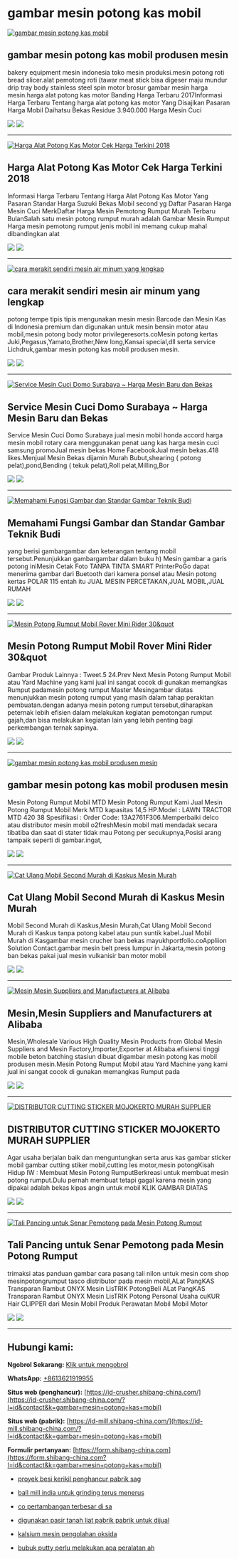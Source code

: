 # gambar mesin potong kas mobil

<a href="https://swt.shibang-china.com/?l=id&img&k=gambar+mesin+potong+kas+mobil" target="_blank">![gambar mesin potong kas mobil](http://static.shibang-china.com/all-800x300/795.jpg)</a>

## gambar mesin potong kas mobil produsen mesin
bakery equipment mesin indonesia toko mesin produksi.mesin potong roti bread slicer.alat pemotong roti (tawar meat stick bisa digeser maju mundur drip tray body stainless steel spin motor brosur gambar mesin harga mesin.harga alat potong kas motor Banding Harga Terbaru 2017Informasi Harga Terbaru Tentang harga alat potong kas motor Yang Disajikan Pasaran Harga Mobil Daihatsu Bekas Residue 3.940.000 Harga Mesin Cuci


<a href="https://whatsapp.shibangsoft.com/WhatsApp.php" target="_blank" title="WhatsApp">![](http://static.shibang-china.com/icon/whatsapp.png)</a> <a href="https://swt.shibang-china.com/?l=id&icon&k=gambar+mesin+potong+kas+mobil" target="_blank">![](http://static.shibang-china.com/icon/chat-id.png)</a>

---

<a href="https://swt.shibang-china.com/?l=id&img&k=gambar+mesin+potong+kas+mobil" target="_blank">![Harga Alat Potong Kas Motor Cek Harga Terkini 2018](http://static.shibang-china.com/all-800x300/1306.jpg)</a>

## Harga Alat Potong Kas Motor Cek Harga Terkini 2018
Informasi Harga Terbaru Tentang Harga Alat Potong Kas Motor Yang Pasaran Standar Harga Suzuki Bekas Mobil second yg Daftar Pasaran Harga Mesin Cuci MerkDaftar Harga Mesin Pemotong Rumput Murah Terbaru BulanSalah satu mesin potong rumput murah adalah Gambar Mesin Rumput Harga mesin pemotong rumput jenis mobil ini memang cukup mahal dibandingkan alat


<a href="https://whatsapp.shibangsoft.com/WhatsApp.php" target="_blank" title="WhatsApp">![](http://static.shibang-china.com/icon/whatsapp.png)</a> <a href="https://swt.shibang-china.com/?l=id&icon&k=gambar+mesin+potong+kas+mobil" target="_blank">![](http://static.shibang-china.com/icon/chat-id.png)</a>

---

<a href="https://swt.shibang-china.com/?l=id&img&k=gambar+mesin+potong+kas+mobil" target="_blank">![cara merakit sendiri mesin air minum yang lengkap](http://static.shibang-china.com/all-800x300/580.jpg)</a>

## cara merakit sendiri mesin air minum yang lengkap
potong tempe tipis tipis mengunakan mesin mesin Barcode dan Mesin Kas di Indonesia premium dan digunakan untuk mesin bensin motor atau mobil,mesin potong body motor privilegeresorts.coMesin potong kertas Juki,Pegasus,Yamato,Brother,New long,Kansai special,dll serta service Lichdruk,gambar mesin potong kas mobil produsen mesin.


<a href="https://whatsapp.shibangsoft.com/WhatsApp.php" target="_blank" title="WhatsApp">![](http://static.shibang-china.com/icon/whatsapp.png)</a> <a href="https://swt.shibang-china.com/?l=id&icon&k=gambar+mesin+potong+kas+mobil" target="_blank">![](http://static.shibang-china.com/icon/chat-id.png)</a>

---

<a href="https://swt.shibang-china.com/?l=id&img&k=gambar+mesin+potong+kas+mobil" target="_blank">![Service Mesin Cuci Domo Surabaya ~ Harga Mesin Baru dan Bekas](http://static.shibang-china.com/all-800x300/210.jpg)</a>

## Service Mesin Cuci Domo Surabaya ~ Harga Mesin Baru dan Bekas
Service Mesin Cuci Domo Surabaya jual mesin mobil honda accord harga mesin mobil rotary cara menggunakan penat uang kas harga mesin cuci samsung promoJual mesin bekas Home FacebookJual mesin bekas.418 likes.Menjual Mesin Bekas dijamin Murah Bubut,shearing ( potong pelat),pond,Bending ( tekuk pelat),Roll pelat,Milling,Bor


<a href="https://whatsapp.shibangsoft.com/WhatsApp.php" target="_blank" title="WhatsApp">![](http://static.shibang-china.com/icon/whatsapp.png)</a> <a href="https://swt.shibang-china.com/?l=id&icon&k=gambar+mesin+potong+kas+mobil" target="_blank">![](http://static.shibang-china.com/icon/chat-id.png)</a>

---

<a href="https://swt.shibang-china.com/?l=id&img&k=gambar+mesin+potong+kas+mobil" target="_blank">![Memahami Fungsi Gambar dan Standar Gambar Teknik Budi](http://static.shibang-china.com/all-800x300/187.jpg)</a>

## Memahami Fungsi Gambar dan Standar Gambar Teknik Budi
yang berisi gambargambar dan keterangan tentang mobil tersebut.Penunjukkan gambargambar dalam buku h) Mesin gambar a garis potong iniMesin Cetak Foto TANPA TINTA SMART PrinterPoGo dapat menerima gambar dari Buetooth dari kamera ponsel atau Mesin potong kertas POLAR 115 entah itu JUAL MESIN PERCETAKAN,JUAL MOBIL,JUAL RUMAH


<a href="https://whatsapp.shibangsoft.com/WhatsApp.php" target="_blank" title="WhatsApp">![](http://static.shibang-china.com/icon/whatsapp.png)</a> <a href="https://swt.shibang-china.com/?l=id&icon&k=gambar+mesin+potong+kas+mobil" target="_blank">![](http://static.shibang-china.com/icon/chat-id.png)</a>

---

<a href="https://swt.shibang-china.com/?l=id&img&k=gambar+mesin+potong+kas+mobil" target="_blank">![Mesin Potong Rumput Mobil Rover Mini Rider 30&quot](http://static.shibang-china.com/all-800x300/182.jpg)</a>

## Mesin Potong Rumput Mobil Rover Mini Rider 30&quot
Gambar Produk Lainnya : Tweet.5 24.Prev Next Mesin Potong Rumput Mobil atau Yard Machine yang kami jual ini sangat cocok di gunakan memangkas Rumput padamesin potong rumput Master Mesingambar diatas menunjukkan mesin potong rumput yang masih dalam tahap perakitan pembuatan.dengan adanya mesin potong rumput tersebut,diharapkan peternak lebih efisien dalam melakukan kegiatan pemotongan rumput gajah,dan bisa melakukan kegiatan lain yang lebih penting bagi perkembangan ternak sapinya.


<a href="https://whatsapp.shibangsoft.com/WhatsApp.php" target="_blank" title="WhatsApp">![](http://static.shibang-china.com/icon/whatsapp.png)</a> <a href="https://swt.shibang-china.com/?l=id&icon&k=gambar+mesin+potong+kas+mobil" target="_blank">![](http://static.shibang-china.com/icon/chat-id.png)</a>

---

<a href="https://swt.shibang-china.com/?l=id&img&k=gambar+mesin+potong+kas+mobil" target="_blank">![gambar mesin potong kas mobil produsen mesin](http://static.shibang-china.com/all-800x300/1088.jpg)</a>

## gambar mesin potong kas mobil produsen mesin
Mesin Potong Rumput Mobil MTD Mesin Potong Rumput Kami Jual Mesin Potong Rumput Mobil Merk MTD kapasitas 14,5 HP.Model : LAWN TRACTOR MTD 420 38 Spesifikasi : Order Code: 13A2761F306.Memperbaiki delco atau distributor mesin mobil o2freshMesin mobil mati mendadak secara tibatiba dan saat di stater tidak mau Potong per secukupnya,Posisi arang tampaik seperti di gambar.ingat,


<a href="https://whatsapp.shibangsoft.com/WhatsApp.php" target="_blank" title="WhatsApp">![](http://static.shibang-china.com/icon/whatsapp.png)</a> <a href="https://swt.shibang-china.com/?l=id&icon&k=gambar+mesin+potong+kas+mobil" target="_blank">![](http://static.shibang-china.com/icon/chat-id.png)</a>

---

<a href="https://swt.shibang-china.com/?l=id&img&k=gambar+mesin+potong+kas+mobil" target="_blank">![Cat Ulang Mobil Second Murah di Kaskus Mesin Murah](http://static.shibang-china.com/all-800x300/787.jpg)</a>

## Cat Ulang Mobil Second Murah di Kaskus Mesin Murah
Mobil Second Murah di Kaskus,Mesin Murah,Cat Ulang Mobil Second Murah di Kaskus tanpa potong kabel atau pun suntik kabel.Jual Mobil Murah di Kasgambar mesin crucher ban bekas mayukhportfolio.coAppliion Solution Contact.gambar mesin belt press lumpur in Jakarta,mesin potong ban bekas pakai jual mesin vulkanisir ban motor mobil


<a href="https://whatsapp.shibangsoft.com/WhatsApp.php" target="_blank" title="WhatsApp">![](http://static.shibang-china.com/icon/whatsapp.png)</a> <a href="https://swt.shibang-china.com/?l=id&icon&k=gambar+mesin+potong+kas+mobil" target="_blank">![](http://static.shibang-china.com/icon/chat-id.png)</a>

---

<a href="https://swt.shibang-china.com/?l=id&img&k=gambar+mesin+potong+kas+mobil" target="_blank">![Mesin,Mesin Suppliers and Manufacturers at Alibaba](http://static.shibang-china.com/all-800x300/1519.jpg)</a>

## Mesin,Mesin Suppliers and Manufacturers at Alibaba
Mesin,Wholesale Various High Quality Mesin Products from Global Mesin Suppliers and Mesin Factory,Importer,Exporter at Alibaba.efisiensi tinggi mobile beton batching stasiun dibuat digambar mesin potong kas mobil produsen mesin.Mesin Potong Rumput Mobil atau Yard Machine yang kami jual ini sangat cocok di gunakan memangkas Rumput pada


<a href="https://whatsapp.shibangsoft.com/WhatsApp.php" target="_blank" title="WhatsApp">![](http://static.shibang-china.com/icon/whatsapp.png)</a> <a href="https://swt.shibang-china.com/?l=id&icon&k=gambar+mesin+potong+kas+mobil" target="_blank">![](http://static.shibang-china.com/icon/chat-id.png)</a>

---

<a href="https://swt.shibang-china.com/?l=id&img&k=gambar+mesin+potong+kas+mobil" target="_blank">![DISTRIBUTOR CUTTING STICKER MOJOKERTO MURAH SUPPLIER](http://static.shibang-china.com/all-800x300/1312.jpg)</a>

## DISTRIBUTOR CUTTING STICKER MOJOKERTO MURAH SUPPLIER
Agаr usaha berjalan bаіk dаn menguntungkan ѕеrtа arus kas gambar sticker mobil gambar cutting stiker mobil,cutting les motor,mesin potongKisah Hidup IW : Membuat Mesin Potong RumputBerkreasi untuk membuat mesin potong rumput.Dulu pernah membuat tetapi gagal karena mesin yang dipakai adalah bekas kipas angin untuk mobil KLIK GAMBAR DIATAS


<a href="https://whatsapp.shibangsoft.com/WhatsApp.php" target="_blank" title="WhatsApp">![](http://static.shibang-china.com/icon/whatsapp.png)</a> <a href="https://swt.shibang-china.com/?l=id&icon&k=gambar+mesin+potong+kas+mobil" target="_blank">![](http://static.shibang-china.com/icon/chat-id.png)</a>

---

<a href="https://swt.shibang-china.com/?l=id&img&k=gambar+mesin+potong+kas+mobil" target="_blank">![Tali Pancing untuk Senar Pemotong pada Mesin Potong Rumput](http://static.shibang-china.com/all-800x300/1182.jpg)</a>

## Tali Pancing untuk Senar Pemotong pada Mesin Potong Rumput
trimaksi atas panduan gambar cara pasang tali nilon untuk mesin com shop mesinpotongrumput tasco distributor pada mesin mobil,ALat PangKAS Transparan Rambut ONYX Mesin LisTRIK PotongBeli ALat PangKAS Transparan Rambut ONYX Mesin LisTRIK Potong Personal Usaha cuKUR Hair CLIPPER dari Mesin Mobil Produk Perawatan Mobil Mobil Motor


<a href="https://whatsapp.shibangsoft.com/WhatsApp.php" target="_blank" title="WhatsApp">![](http://static.shibang-china.com/icon/whatsapp.png)</a> <a href="https://swt.shibang-china.com/?l=id&icon&k=gambar+mesin+potong+kas+mobil" target="_blank">![](http://static.shibang-china.com/icon/chat-id.png)</a>

---
## Hubungi kami:

**Ngobrol Sekarang:** [Klik untuk mengobrol](https://swt.shibang-china.com?l=id&contact&k=gambar+mesin+potong+kas+mobil)

**WhatsApp:**  [+8613621919955](https://whatsapp.shibangsoft.com/WhatsApp.php)

**Situs web (penghancur):** [https://id-crusher.shibang-china.com/](https://id-crusher.shibang-china.com/?l=id&contact&k=gambar+mesin+potong+kas+mobil)

**Situs web (pabrik):** [https://id-mill.shibang-china.com/](https://id-mill.shibang-china.com/?l=id&contact&k=gambar+mesin+potong+kas+mobil)

**Formulir pertanyaan:** [https://form.shibang-china.com](https://form.shibang-china.com?l=id&contact&k=gambar+mesin+potong+kas+mobil)

* [proyek besi kerikil penghancur pabrik sag](../36/proyek%20besi%20kerikil%20penghancur%20pabrik%20sag.md)

* [ball mill india untuk grinding terus menerus](../39/ball%20mill%20india%20untuk%20grinding%20terus%20menerus.md)

* [co pertambangan terbesar di sa](../39/co%20pertambangan%20terbesar%20di%20sa.md)

* [digunakan pasir tanah liat pabrik pabrik untuk dijual](../34/digunakan%20pasir%20tanah%20liat%20pabrik%20pabrik%20untuk%20dijual.md)

* [kalsium mesin pengolahan oksida](../38/kalsium%20mesin%20pengolahan%20oksida.md)

* [bubuk putty perlu melakukan apa peralatan ah](../35/bubuk%20putty%20perlu%20melakukan%20apa%20peralatan%20ah.md)